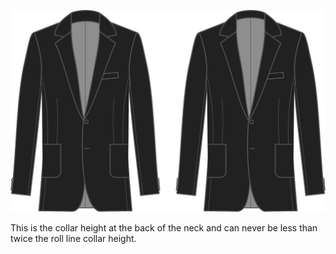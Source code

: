 
![Collar height](collarheight.svg)

This is the collar height at the back of the neck and can never be less than twice the roll line collar height.